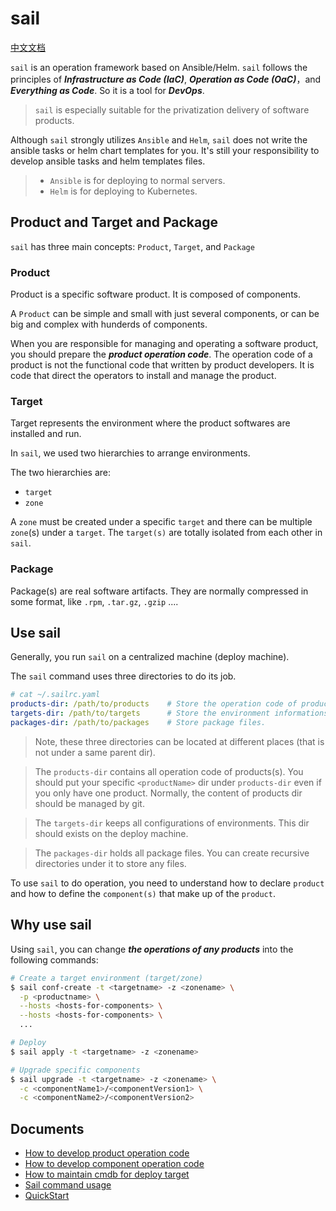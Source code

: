 # sail

[中文文档](./docs/readme_zh.md)

`sail` is an operation framework based on Ansible/Helm. `sail` follows the principles of ***Infrastructure as Code (IaC)***,  ***Operation as Code (OaC)***，and ***Everything as Code***. So it is a tool for ***DevOps***.

> `sail` is especially suitable for the privatization delivery of software products.

Although `sail` strongly utilizes `Ansible` and `Helm`, `sail` does not write the ansible tasks or helm chart templates for you. It's still your responsibility to develop ansible tasks and helm templates files.

> - `Ansible` is for deploying to normal servers.
> - `Helm` is for deploying to Kubernetes.

## Product and Target and Package

`sail` has three main concepts: `Product`, `Target`, and `Package`

### Product

Product is a specific software product. It is composed of components.

A `Product` can be simple and small with just several components, or can be big and complex with hunderds of components.

When you are responsible for managing and operating a software product, you should prepare the ***product operation code***. The operation code of a product is not the functional code that written by product developers. It is code that direct the operators to install and manage the product.

### Target

Target represents the environment where the product softwares are installed and run.

In `sail`, we used two hierarchies to arrange environments.

The two hierarchies are:

- `target`
- `zone`

A `zone` must be created under a specific `target` and there can be multiple `zone`(s) under a `target`. The `target(s)` are totally isolated from each other in `sail`.

### Package

Package(s) are real software artifacts. They are normally compressed in some format, like `.rpm`, `.tar.gz`, `.gzip` ....

## Use sail

Generally, you run `sail` on a centralized machine (deploy machine).

The `sail` command uses three directories to do its job.

```yaml
# cat ~/.sailrc.yaml
products-dir: /path/to/products    # Store the operation code of product(s).
targets-dir: /path/to/targets      # Store the environment informations.
packages-dir: /path/to/packages    # Store package files.
```

> Note, these three directories can be located at different places (that is not under a same parent dir).

> The `products-dir` contains all operation code of products(s). You should put your specific `<productName>` dir under `products-dir` even if you only have one product. Normally, the content of products dir should be managed by git.

> The `targets-dir` keeps all configurations of environments. This dir should exists on the deploy machine.

> The `packages-dir` holds all package files. You can create recursive directories under it to store any files.

To use `sail` to do operation, you need to understand how to declare `product` and how to define the `component(s)` that make up of the `product`.

## Why use sail

Using `sail`, you can change ***the operations of any products*** into the following commands:

```bash
# Create a target environment (target/zone)
$ sail conf-create -t <targetname> -z <zonename> \
  -p <productname> \
  --hosts <hosts-for-components> \
  --hosts <hosts-for-components> \
  ...

# Deploy
$ sail apply -t <targetname> -z <zonename>

# Upgrade specific components
$ sail upgrade -t <targetname> -z <zonename> \
  -c <componentName1>/<componentVersion1> \
  -c <componentName2>/<componentVersion2>
```

## Documents

- [How to develop product operation code](./docs/en/product.md)
- [How to develop component operation code](./docs/en/component.md)
- [How to maintain cmdb for deploy target](./docs/en/cmdb.md)
- [Sail command usage](./docs/en/sail-commands.md)
- [QuickStart](./docs/quick-start.md)
